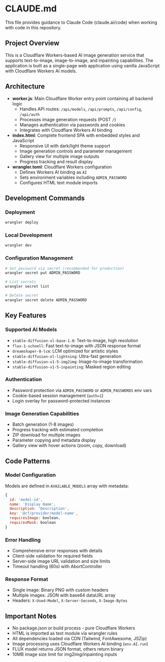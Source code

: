 # CLAUDE.md

This file provides guidance to Claude Code (claude.ai/code) when working with code in this repository.

## Project Overview

This is a Cloudflare Workers-based AI image generation service that supports text-to-image, image-to-image, and inpainting capabilities. The application is built as a single-page web application using vanilla JavaScript with Cloudflare Workers AI models.

## Architecture

- **worker.js**: Main Cloudflare Worker entry point containing all backend logic
  - Handles API routes: `/api/models`, `/api/prompts`, `/api/config`, `/api/auth`
  - Processes image generation requests (POST `/`)
  - Manages authentication via passwords and cookies
  - Integrates with Cloudflare Workers AI binding
- **index.html**: Complete frontend SPA with embedded styles and JavaScript
  - Responsive UI with dark/light theme support
  - Image generation controls and parameter management
  - Gallery view for multiple image outputs
  - Progress tracking and result display
- **wrangler.toml**: Cloudflare Workers configuration
  - Defines Workers AI binding as `AI`
  - Sets environment variables including `ADMIN_PASSWORD`
  - Configures HTML text module imports

## Development Commands

### Deployment
```bash
wrangler deploy
```

### Local Development  
```bash
wrangler dev
```

### Configuration Management
```bash
# Set password via secret (recommended for production)
wrangler secret put ADMIN_PASSWORD

# List secrets
wrangler secret list

# Delete secret
wrangler secret delete ADMIN_PASSWORD
```

## Key Features

### Supported AI Models
- `stable-diffusion-xl-base-1.0`: Text-to-image, high resolution
- `flux-1-schnell`: Fast text-to-image with JSON response format
- `dreamshaper-8-lcm`: LCM optimized for artistic styles
- `stable-diffusion-xl-lightning`: Ultra-fast generation
- `stable-diffusion-v1-5-img2img`: Image-to-image transformation
- `stable-diffusion-v1-5-inpainting`: Masked region editing

### Authentication
- Password protection via `ADMIN_PASSWORD` or `ADMIN_PASSWORDS` env vars
- Cookie-based session management (`auth=1`)
- Login overlay for password-protected instances

### Image Generation Capabilities
- Batch generation (1-8 images)
- Progress tracking with estimated completion
- ZIP download for multiple images
- Parameter copying and metadata display
- Gallery view with hover actions (zoom, copy, download)

## Code Patterns

### Model Configuration
Models are defined in `AVAILABLE_MODELS` array with metadata:
```javascript
{
  id: 'model-id',
  name: 'Display Name', 
  description: 'Description',
  key: '@cf/provider/model-name',
  requiresImage: boolean,
  requiresMask: boolean
}
```

### Error Handling
- Comprehensive error responses with details
- Client-side validation for required fields
- Server-side image URL validation and size limits
- Timeout handling (60s) with AbortController

### Response Format
- Single image: Binary PNG with custom headers
- Multiple images: JSON with base64 dataURL array
- Headers: `X-Used-Model`, `X-Server-Seconds`, `X-Image-Bytes`

## Important Notes

- No package.json or build process - pure Cloudflare Workers
- HTML is imported as text module via wrangler rules
- All dependencies loaded via CDN (Tailwind, FontAwesome, JSZip)
- Image processing uses Cloudflare Workers AI binding (`env.AI.run`)
- FLUX model returns JSON format, others return binary
- 10MB image size limit for img2img/inpainting inputs